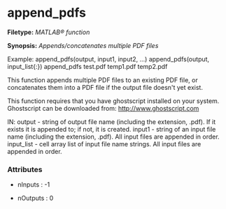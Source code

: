 # append_pdfs

**Filetype:** _MATLAB&reg; function_

**Synopsis:** _Appends/concatenates multiple PDF files_

Example:
    append_pdfs(output, input1, input2, ...)
    append_pdfs(output, input_list{:})
    append_pdfs test.pdf temp1.pdf temp2.pdf

This function appends multiple PDF files to an existing PDF file, or
concatenates them into a PDF file if the output file doesn't yet exist.

This function requires that you have ghostscript installed on your
system. Ghostscript can be downloaded from: http://www.ghostscript.com

IN:
     output - string of output file name (including the extension, .pdf).
              If it exists it is appended to; if not, it is created.
     input1 - string of an input file name (including the extension, .pdf).
              All input files are appended in order.
     input_list - cell array list of input file name strings. All input
                  files are appended in order.


### Attributes


- nInputs : -1

- nOutputs : 0
